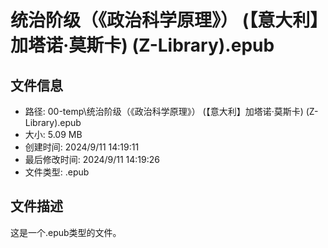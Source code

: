 ﻿# 统治阶级（《政治科学原理》） (【意大利】加塔诺·莫斯卡) (Z-Library).epub

## 文件信息
- 路径: 00-temp\统治阶级（《政治科学原理》） (【意大利】加塔诺·莫斯卡) (Z-Library).epub
- 大小: 5.09 MB
- 创建时间: 2024/9/11 14:19:11
- 最后修改时间: 2024/9/11 14:19:26
- 文件类型: .epub

## 文件描述
这是一个.epub类型的文件。

